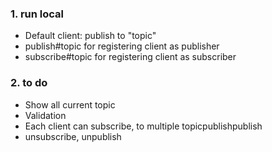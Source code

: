 ### 1. run local
- Default client: publish to "topic"
- publish#topic for registering client as publisher
- subscribe#topic for registering client as subscriber

### 2. to do
- Show all current topic
- Validation
- Each client can subscribe,  to multiple topicpublishpublish
- unsubscribe, unpublish
